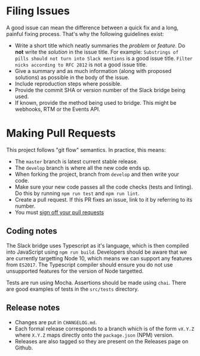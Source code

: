 # Filing Issues
A good issue can mean the difference between a quick fix and a long, painful fixing process. That's why the
following guidelines exist:

 - Write a short title which neatly summaries the *problem* or *feature*. Do **not** write the *solution* in the issue title.
   For example: `Substrings of pills should not turn into Slack mentions` is a good issue title. `Filter nicks according to RFC 2812`
   is not a good issue title.
 - Give a summary and as much information (along with proposed solutions) as possible in the body of the issue.
 - Include reproduction steps where possible.
 - Provide the commit SHA or version number of the Slack bridge being used.
 - If known, provide the method being used to bridge. This might be webhooks, RTM or the Events API.

# Making Pull Requests
This project follows "git flow" semantics. In practice, this means:
 - The `master` branch is latest current stable release.
 - The `develop` branch is where all the new code ends up.
 - When forking the project, branch from `develop` and then write your code.
 - Make sure your new code passes all the code checks (tests and linting). Do this by running
   `npm run test` and `npm run lint`.
 - Create a pull request. If this PR fixes an issue, link to it by referring to its number.
 - You must [sign off your pull requests](https://github.com/matrix-org/synapse/blob/master/CONTRIBUTING.rst#sign-off)

## Coding notes
The Slack bridge uses Typescript as it's language, which is then compiled into JavaScript using `npm run build`.
Developers should be aware that we are currently targetting Node 10, which means we can support any features from
`ES2017`. The Typescript compiler should ensure you do not use unsupported features for the version of Node targetted.
 
Tests are run using Mocha. Assertions should be made using `chai`. There are good examples of tests
in the `src/tests` directory.

## Release notes
 - Changes are put in `CHANGELOG.md`.
 - Each formal release corresponds to a branch which is of the form `vX.Y.Z` where `X.Y.Z` maps
   directly onto the `package.json` (NPM) version.
 - Releases are also tagged so they are present on the Releases page on Github.
